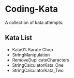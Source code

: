 # Coding-Kata

A collection of kata attempts.

## Kata List

* Kata01: Karate Chop
* StringManipulation
* RemoveDuplicateCharacters
* StringCalculatorKata_One
* StringCalculatorKata_Two